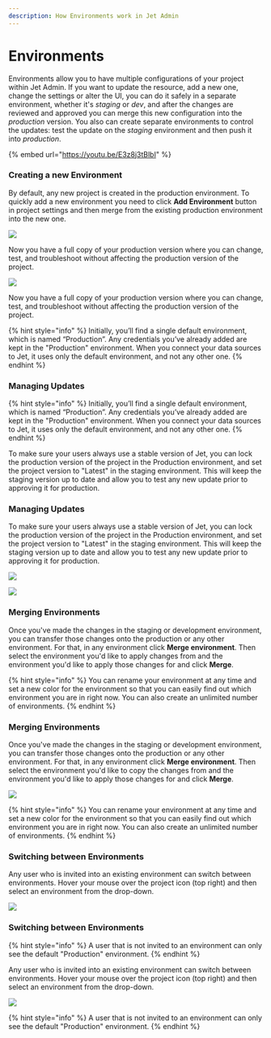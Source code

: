 ```yaml
---
description: How Environments work in Jet Admin
---
```


# Environments

Environments allow you to have multiple configurations of your project within Jet Admin. If you want to update the resource, add a new one, change the settings or alter the UI, you can do it safely in a separate environment, whether it's _staging_ or _dev_, and after the changes are reviewed and approved you can merge this new configuration into the _production_ version. You also can create separate environments to control the updates: test the update on the _staging_ environment and then push it into _production_.

{% embed url="https://youtu.be/E3z8j3tBlbI" %}

### Creating a new Environment

By default, any new project is created in the production environment. To quickly add a new environment you need to click **Add Environment** button in project settings and then merge from the existing production environment into the new one.

![](<../../.gitbook/assets/GIF191 (1).gif>)

Now you have a full copy of your production version where you can change, test, and troubleshoot without affecting the production version of the project.

![](../../.gitbook/assets/GIF191.gif)

Now you have a full copy of your production version where you can change, test, and troubleshoot without affecting the production version of the project.

{% hint style="info" %}
Initially, you’ll find a single default environment, which is named “Production”. Any credentials you’ve already added are kept in the "Production" environment. When you connect your data sources to Jet, it uses only the default environment, and not any other one.
{% endhint %}

### Managing Updates

{% hint style="info" %}
Initially, you’ll find a single default environment, which is named “Production”. Any credentials you’ve already added are kept in the "Production" environment. When you connect your data sources to Jet, it uses only the default environment, and not any other one.
{% endhint %}

To make sure your users always use a stable version of Jet, you can lock the production version of the project in the Production environment, and set the project version to "Latest" in the staging environment. This will keep the staging version up to date and allow you to test any new update prior to approving it for production.

### Managing Updates

To make sure your users always use a stable version of Jet, you can lock the production version of the project in the Production environment, and set the project version to "Latest" in the staging environment. This will keep the staging version up to date and allow you to test any new update prior to approving it for production.

![](<../../.gitbook/assets/GIF192 (1).gif>)

![](../../.gitbook/assets/GIF192.gif)

### Merging Environments

Once you've made the changes in the staging or development environment, you can transfer those changes onto the production or any other environment. For that, in any environment click **Merge environment**. Then select the environment you'd like to apply changes from and the environment you'd like to apply those changes for and click **Merge**.

{% hint style="info" %}
You can rename your environment at any time and set a new color for the environment so that you can easily find out which environment you are in right now. You can also create an unlimited number of environments.
{% endhint %}

### Merging Environments

Once you've made the changes in the staging or development environment, you can transfer those changes onto the production or any other environment. For that, in any environment click **Merge environment**. Then select the environment you'd like to copy the changes from and the environment you'd like to apply those changes for and click **Merge**.&#x20;

![](../../.gitbook/assets/GIF193.gif)

{% hint style="info" %}
You can rename your environment at any time and set a new color for the environment so that you can easily find out which environment you are in right now. You can also create an unlimited number of environments.
{% endhint %}

### Switching between Environments

Any user who is invited into an existing environment can switch between environments. Hover your mouse over the project icon (top right) and then select an environment from the drop-down.

![](<../../.gitbook/assets/GIF194 (1).gif>)

### Switching between Environments

{% hint style="info" %}
A user that is not invited to an environment can only see the default "Production" environment.
{% endhint %}

Any user who is invited into an existing environment can switch between environments. Hover your mouse over the project icon (top right) and then select an environment from the drop-down.

![](../../.gitbook/assets/GIF194.gif)

{% hint style="info" %}
A user that is not invited to an environment can only see the default "Production" environment.
{% endhint %}
